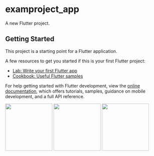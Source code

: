 # examproject_app

A new Flutter project.

## Getting Started

This project is a starting point for a Flutter application.

A few resources to get you started if this is your first Flutter project:

- [Lab: Write your first Flutter app](https://docs.flutter.dev/get-started/codelab)
- [Cookbook: Useful Flutter samples](https://docs.flutter.dev/cookbook)

For help getting started with Flutter development, view the
[online documentation](https://docs.flutter.dev/), which offers tutorials,
samples, guidance on mobile development, and a full API reference.

<p>
  <img src="https://github.com/kansarakeval/examproject_app/assets/119046853/aa07fca2-99fd-484f-83a9-0ef3d32e6b9a" hight="500" width="150">
  <img src="https://github.com/kansarakeval/examproject_app/assets/119046853/902e2c1f-a777-4497-af4f-986267b7ef82" hight="500" width="150">
  <img src="https://github.com/kansarakeval/examproject_app/assets/119046853/11457875-8e66-49db-9c37-2eff084058da" hight="500" width="150">
</p>

